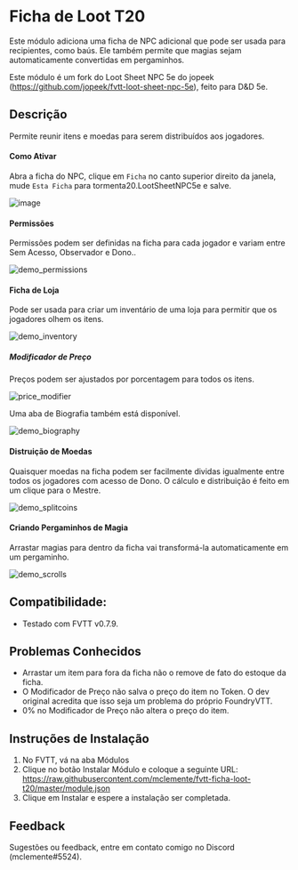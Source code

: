 # Ficha de Loot T20

Este módulo adiciona uma ficha de NPC adicional que pode ser usada para recipientes, como baús. Ele também permite que magias sejam automaticamente convertidas em pergaminhos.

Este módulo é um fork do Loot Sheet NPC 5e do jopeek (https://github.com/jopeek/fvtt-loot-sheet-npc-5e), feito para D&D 5e.

## Descrição

Permite reunir itens e moedas para serem distribuídos aos jogadores.

#### Como Ativar
Abra a ficha do NPC, clique em `Ficha` no canto superior direito da janela, mude `Esta Ficha` para tormenta20.LootSheetNPC5e e salve.

![image](https://user-images.githubusercontent.com/5288872/109364114-ddec8b00-786c-11eb-88e1-272c485bd24c.png)

#### Permissões
Permissões podem ser definidas na ficha para cada jogador e variam entre Sem Acesso, Observador e Dono..

![demo_permissions](https://thumbs.gfycat.com/CaringWildKoi-size_restricted.gif)

#### Ficha de Loja
Pode ser usada para criar um inventário de uma loja para permitir que os jogadores olhem os itens.

![demo_inventory](https://raw.githubusercontent.com/jopeek/fvtt-loot-sheet-npc-5e/master/images/demo_inventory.jpg)

##### Modificador de Preço
Preços podem ser ajustados por porcentagem para todos os itens.

![price_modifier](https://thumbs.gfycat.com/WelloffFortunateInganue-size_restricted.gif)

Uma aba de Biografia também está disponível.

![demo_biography](https://raw.githubusercontent.com/jopeek/fvtt-loot-sheet-npc-5e/master/images/demo_biography.jpg)

#### Distruição de Moedas
Quaisquer moedas na ficha podem ser facilmente dividas igualmente entre todos os jogadores com acesso de Dono. O cálculo e distribuição é feito em um clique para o Mestre.

![demo_splitcoins](https://thumbs.gfycat.com/ElementaryDependentGalapagosdove-size_restricted.gif)

#### Criando Pergaminhos de Magia
Arrastar magias para dentro da ficha vai transformá-la automaticamente em um pergaminho.

![demo_scrolls](https://thumbs.gfycat.com/LividAccurateFluke-size_restricted.gif)

## Compatibilidade:
- Testado com FVTT v0.7.9.

## Problemas Conhecidos
- Arrastar um item para fora da ficha não o remove de fato do estoque da ficha.
- O Modificador de Preço não salva o preço do item no Token. O dev original acredita que isso seja um problema do próprio FoundryVTT. 
- 0% no Modificador de Preço não altera o preço do item.

## Instruções de Instalação

1. No FVTT, vá na aba Módulos
2. Clique no botão Instalar Módulo e coloque a seguinte URL: https://raw.githubusercontent.com/mclemente/fvtt-ficha-loot-t20/master/module.json
3. Clique em  Instalar e espere a instalação ser completada.

## Feedback

Sugestões ou feedback, entre em contato comigo no Discord (mclemente#5524).
